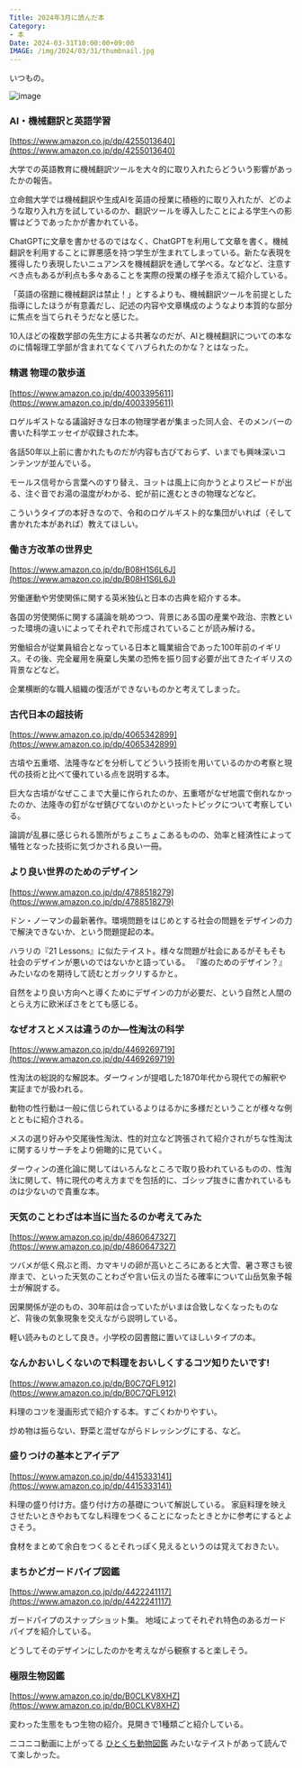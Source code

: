 ```yaml
---
Title: 2024年3月に読んだ本
Category:
- 本
Date: 2024-03-31T10:00:00+09:00
IMAGE: /img/2024/03/31/thumbnail.jpg
---
```


いつもの。

![image](/img/2024/03/31/thumbnail.jpg)


### AI・機械翻訳と英語学習

[https://www.amazon.co.jp/dp/4255013640](https://www.amazon.co.jp/dp/4255013640)

大学での英語教育に機械翻訳ツールを大々的に取り入れたらどういう影響があったかの報告。

立命館大学では機械翻訳や生成AIを英語の授業に積極的に取り入れたが、どのような取り入れ方を試しているのか、翻訳ツールを導入したことによる学生への影響はどうであったかが書かれている。

ChatGPTに文章を書かせるのではなく、ChatGPTを利用して文章を書く。機械翻訳を利用することに罪悪感を持つ学生が生まれてしまっている。新たな表現を獲得したり表現したいニュアンスを機械翻訳を通して学べる。などなど、注意すべき点もあるが利点も多々あることを実際の授業の様子を添えて紹介している。

「英語の宿題に機械翻訳は禁止！」とするよりも、機械翻訳ツールを前提とした指導にしたほうが有意義だし、記述の内容や文章構成のようなより本質的な部分に焦点を当てられそうだなと感じた。

10人ほどの複数学部の先生方による共著なのだが、AIと機械翻訳についての本なのに情報理工学部が含まれてなくてハブられたのかな？とはなった。


### 精選 物理の散歩道

[https://www.amazon.co.jp/dp/4003395611](https://www.amazon.co.jp/dp/4003395611)

ロゲルギストなる議論好きな日本の物理学者が集まった同人会、そのメンバーの書いた科学エッセイが収録された本。

各話50年以上前に書かれたものだが内容も古びておらず、いまでも興味深いコンテンツが並んでいる。

モールス信号から言葉へのすり替え、ヨットは風上に向かうとよりスピードが出る、注ぐ音でお湯の温度がわかる、蛇が前に進むときの物理などなど。

こういうタイプの本好きなので、令和のロゲルギスト的な集団がいれば（そして書かれた本があれば）教えてほしい。


### 働き方改革の世界史

[https://www.amazon.co.jp/dp/B08H1S6L6J](https://www.amazon.co.jp/dp/B08H1S6L6J)

労働運動や労使関係に関する英米独仏と日本の古典を紹介する本。

各国の労使関係に関する議論を眺めつつ、背景にある国の産業や政治、宗教といった環境の違いによってそれぞれで形成されていることが読み解ける。

労働組合が従業員組合となっている日本と職業組合であった100年前のイギリス。その後、完全雇用を廃棄し失業の恐怖を振り回す必要が出てきたイギリスの背景などなど。

企業横断的な職人組織の復活ができないものかと考えてしまった。

### 古代日本の超技術

[https://www.amazon.co.jp/dp/4065342899](https://www.amazon.co.jp/dp/4065342899)

古墳や五重塔、法隆寺などを分析してどういう技術を用いているのかの考察と現代の技術と比べて優れている点を説明する本。

巨大な古墳がなぜここまで大量に作られたのか、五重塔がなぜ地震で倒れなかったのか、法隆寺の釘がなぜ錆びてないのかといったトピックについて考察している。

論調が乱暴に感じられる箇所がちょこちょこあるものの、効率と経済性によって犠牲となった技術に気づかされる良い一冊。


### より良い世界のためのデザイン

[https://www.amazon.co.jp/dp/4788518279](https://www.amazon.co.jp/dp/4788518279)

ドン・ノーマンの最新著作。環境問題をはじめとする社会の問題をデザインの力で解決できないか、という問題提起の本。

ハラリの『21 Lessons』に似たテイスト。様々な問題が社会にあるがそもそも社会のデザインが悪いのではないかと語っている。
『誰のためのデザイン？』みたいなのを期待して読むとガックリするかと。

自然をより良い方向へと導くためにデザインの力が必要だ、という自然と人間のとらえ方に欧米ぽさをとても感じる。


### なぜオスとメスは違うのか―性淘汰の科学

[https://www.amazon.co.jp/dp/4469269719](https://www.amazon.co.jp/dp/4469269719)

性淘汰の総説的な解説本。ダーウィンが提唱した1870年代から現代での解釈や実証までが扱われる。

動物の性行動は一般に信じられているよりはるかに多様だということが様々な例とともに紹介される。

メスの選り好みや交尾後性淘汰、性的対立など誇張されて紹介されがちな性淘汰に関するリサーチをより俯瞰的に見ていく。

ダーウィンの進化論に関してはいろんなところで取り扱われているものの、性淘汰に関して、特に現代の考え方までを包括的に、ゴシップ抜きに書かれているものは少ないので貴重な本。

### 天気のことわざは本当に当たるのか考えてみた

[https://www.amazon.co.jp/dp/4860647327](https://www.amazon.co.jp/dp/4860647327)

ツバメが低く飛ぶと雨、カマキリの卵が高いところにあると大雪、暑さ寒さも彼岸まで、といった天気のことわざや言い伝えの当たる確率について山岳気象予報士が解説する。

因果関係が逆のもの、30年前は合っていたがいまは合致しなくなったものなど、背後の気象現象を交えながら説明している。

軽い読みものとして良き。小学校の図書館に置いてほしいタイプの本。


### なんかおいしくないので料理をおいしくするコツ知りたいです!

[https://www.amazon.co.jp/dp/B0C7QFL912](https://www.amazon.co.jp/dp/B0C7QFL912)

料理のコツを漫画形式で紹介する本。すごくわかりやすい。

炒め物は振らない、野菜と混ぜながらドレッシングにする、など。


### 盛りつけの基本とアイデア

[https://www.amazon.co.jp/dp/4415333141](https://www.amazon.co.jp/dp/4415333141)

料理の盛り付け方。盛り付け方の基礎について解説している。
家庭料理を映えさせたいときやおもてなし料理をつくることになったときとかに参考にするとよさそう。

食材をまとめて余白をつくるとそれっぽく見えるというのは覚えておきたい。


### まちかどガードパイプ図鑑　

[https://www.amazon.co.jp/dp/4422241117](https://www.amazon.co.jp/dp/4422241117)

ガードパイプのスナップショット集。
地域によってそれぞれ特色のあるガードパイプを紹介している。

どうしてそのデザインにしたのかを考えながら観察すると楽しそう。


### 極限生物図鑑　

[https://www.amazon.co.jp/dp/B0CLKV8XHZ](https://www.amazon.co.jp/dp/B0CLKV8XHZ)

変わった生態をもつ生物の紹介。見開きで1種類ごと紹介している。

ニコニコ動画に上がってる [ひとくち動物図鑑](https://www.nicovideo.jp/user/119966824/series/287838) みたいなテイストがあって読んでて楽しかった。


